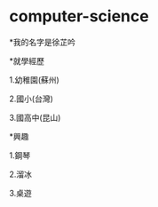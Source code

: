 # computer-science
*我的名字是徐芷吟  

*就學經歷  

1.幼稚園(蘇州)  

2.國小(台灣)  

3.國高中(昆山)  

*興趣  

1.鋼琴  

2.溜冰  

3.桌遊  

